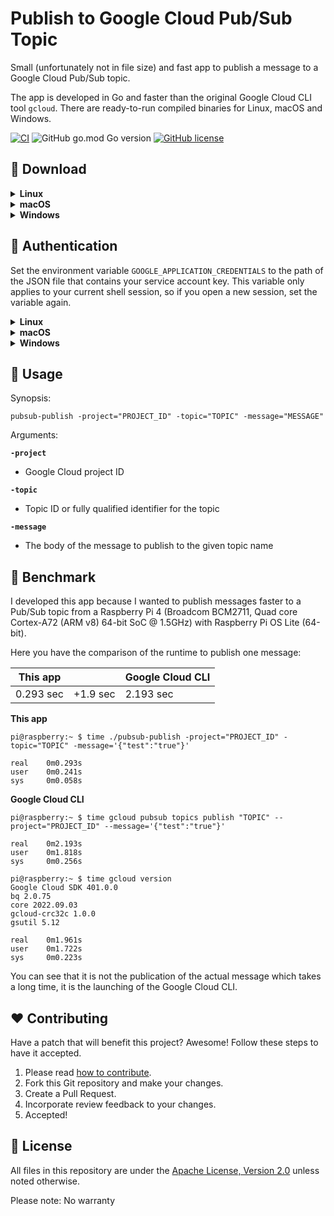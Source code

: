 # Publish to Google Cloud Pub/Sub Topic

Small (unfortunately not in file size) and fast app to publish a message to a Google Cloud Pub/Sub topic.

The app is developed in Go and faster than the original Google Cloud CLI tool `gcloud`.
There are ready-to-run compiled binaries for Linux, macOS and Windows.

[![CI](https://github.com/Cyclenerd/google-cloud-pubsub-publish/actions/workflows/ci.yml/badge.svg)](https://github.com/Cyclenerd/google-cloud-pubsub-publish/actions/workflows/ci.yml)
![GitHub go.mod Go version](https://img.shields.io/github/go-mod/go-version/cyclenerd/google-cloud-pubsub-publish)
[![GitHub license](https://img.shields.io/github/license/cyclenerd/google-cloud-pubsub-publish)](https://github.com/Cyclenerd/google-cloud-pubsub-publish/blob/master/LICENSE)

## 💾 Download

<details>
<summary><b>Linux</b></summary>

Download:
* [x86_64](https://github.com/Cyclenerd/google-cloud-pubsub-publish/releases/latest/download/pubsub-publish-linux-x86_64) Intel or AMD 64-Bit CPU
  ```shell
  curl -L "https://github.com/Cyclenerd/google-cloud-pubsub-publish/releases/latest/download/pubsub-publish-linux-x86_64" \
       -o "pubsub-publish" && \
  chmod +x "pubsub-publish"
  ```
* [arm64](https://github.com/Cyclenerd/google-cloud-pubsub-publish/releases/latest/download/pubsub-publish-linux-arm64) Arm-based 64-Bit CPU (i.e. in Raspberry Pi)
  ```shell
  curl -L "https://github.com/Cyclenerd/google-cloud-pubsub-publish/releases/latest/download/pubsub-publish-linux-arm64" \
       -o "pubsub-publish" && \
  chmod +x "pubsub-publish"
  ```

To determine your OS version, run `getconf LONG_BIT` or `uname -m` at the command line.
</details>

<details>
<summary><b>macOS</b></summary>

Download:
* [x86_64](https://github.com/Cyclenerd/google-cloud-pubsub-publish/releases/latest/download/pubsub-publish-macos-x86_64) Intel 64-bit
  ```shell
  curl -L "https://github.com/Cyclenerd/google-cloud-pubsub-publish/releases/latest/download/pubsub-publish-macos-x86_64" \
       -o "pubsub-publish" && \
  chmod +x "pubsub-publish"
  ```
* [arm64](https://github.com/Cyclenerd/google-cloud-pubsub-publish/releases/latest/download/pubsub-publish-macos-arm64) Apple silicon 64-bit
  ```shell
  curl -L "https://github.com/Cyclenerd/google-cloud-pubsub-publish/releases/latest/download/pubsub-publish-macos-arm64" \
       -o "pubsub-publish" && \
  chmod +x "pubsub-publish"
  ```

To determine your OS version, run `uname -m` at the command line.
</details>

<details>
<summary><b>Windows</b></summary>

Download:
* [x86_64](https://github.com/Cyclenerd/google-cloud-pubsub-publish/releases/latest/download/pubsub-publish-windows-x86_64.exe) Intel or AMD 64-Bit CPU
   ```powershell
   Invoke-WebRequest -Uri "https://github.com/Cyclenerd/google-cloud-pubsub-publish/releases/latest/download/pubsub-publish-windows-x86_64.exe" -OutFile "pubsub-publish.exe"
   ```
* [arm64](https://github.com/Cyclenerd/google-cloud-pubsub-publish/releases/latest/download/pubsub-publish-windows-arm64.exe) Arm-based 64-Bit CPU
   ```powershell
   Invoke-WebRequest -Uri "https://github.com/Cyclenerd/google-cloud-pubsub-publish/releases/latest/download/pubsub-publish-windows-arm64.exe" -OutFile "pubsub-publish.exe"
   ```
To determine your OS version, run `echo %PROCESSOR_ARCHITECTURE%` at the command line.
</details>

## 🔑 Authentication

Set the environment variable `GOOGLE_APPLICATION_CREDENTIALS` to the path of the JSON file that contains your service account key. This variable only applies to your current shell session, so if you open a new session, set the variable again.

<details>
<summary><b>Linux</b></summary>

Shell:

```shell
export GOOGLE_APPLICATION_CREDENTIALS="KEY_PATH"
```

Replace `KEY_PATH` with the path of the JSON file that contains your service account key.

</details>

<details>
<summary><b>macOS</b></summary>

Shell:

```shell
export GOOGLE_APPLICATION_CREDENTIALS="KEY_PATH"
```

Replace `KEY_PATH` with the path of the JSON file that contains your service account key.
</details>

<details>
<summary><b>Windows</b></summary>

PowerShell:
```powershell
$env:GOOGLE_APPLICATION_CREDENTIALS="KEY_PATH"
```

Command prompt:
```shell
set GOOGLE_APPLICATION_CREDENTIALS=KEY_PATH
```

Replace `KEY_PATH` with the path of the JSON file that contains your service account key.
</details>

## 💁 Usage

Synopsis:

```shell
pubsub-publish -project="PROJECT_ID" -topic="TOPIC" -message="MESSAGE"
```

Arguments:

**`-project`**

* Google Cloud project ID

**`-topic`**

* Topic ID or fully qualified identifier for the topic

**`-message`**

* The body of the message to publish to the given topic name


## 🚀 Benchmark

I developed this app because I wanted to publish messages faster to a Pub/Sub topic from a Raspberry Pi 4
(Broadcom BCM2711, Quad core Cortex-A72 (ARM v8) 64-bit SoC @ 1.5GHz) with Raspberry Pi OS Lite (64-bit).

Here you have the comparison of the runtime to publish one message:

| This app  |          | Google Cloud CLI |
|-----------|----------|------------------|
| 0.293 sec | +1.9 sec | 2.193 sec        |

**This app**

```shell
pi@raspberry:~ $ time ./pubsub-publish -project="PROJECT_ID" -topic="TOPIC" -message='{"test":"true"}'

real    0m0.293s
user    0m0.241s
sys     0m0.058s
```

**Google Cloud CLI**

```shell
pi@raspberry:~ $ time gcloud pubsub topics publish "TOPIC" --project="PROJECT_ID" --message='{"test":"true"}'

real    0m2.193s
user    0m1.818s
sys     0m0.256s

pi@raspberry:~ $ time gcloud version
Google Cloud SDK 401.0.0
bq 2.0.75
core 2022.09.03
gcloud-crc32c 1.0.0
gsutil 5.12

real    0m1.961s
user    0m1.722s
sys     0m0.223s
```

You can see that it is not the publication of the actual message which takes a long time,
it is the launching of the Google Cloud CLI.

## ❤️ Contributing

Have a patch that will benefit this project?
Awesome! Follow these steps to have it accepted.

1. Please read [how to contribute](CONTRIBUTING.md).
1. Fork this Git repository and make your changes.
1. Create a Pull Request.
1. Incorporate review feedback to your changes.
1. Accepted!


## 📜 License

All files in this repository are under the [Apache License, Version 2.0](LICENSE) unless noted otherwise.

Please note: No warranty
